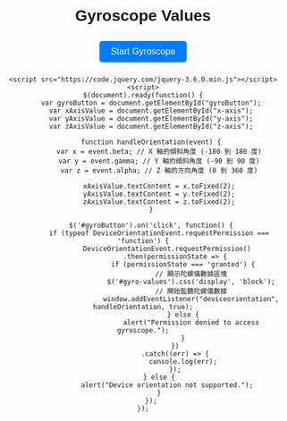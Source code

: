 
<html>
<head>
    <meta name="viewport" content="width=device-width, initial-scale=1.0">
    <title>Welcome Gyro</title>
    <style>
        body {
            font-family: Arial, sans-serif;
            text-align: center;
        }
        h1 {
            margin-top: 20px;
        }
        button {
            margin: 10px;
            padding: 10px 20px;
            font-size: 16px;
            background-color: #007bff;
            color: #fff;
            border: none;
            border-radius: 5px;
            cursor: pointer;
        }
        p {
            font-size: 20px;
        }
    </style>
</head>
<body>
    <h1>Gyroscope Values</h1>
    <div>
        <button id="gyroButton">Start Gyroscope</button>
    </div>
    <div id="gyro-values" style="display: none;">
        <p>X Axis: <span id="x-axis"></span></p>
        <p>Y Axis: <span id="y-axis"></span></p>
        <p>Z Axis: <span id="z-axis"></span></p>
    </div>

    <script src="https://code.jquery.com/jquery-3.6.0.min.js"></script>
    <script>
    $(document).ready(function() {
        var gyroButton = document.getElementById("gyroButton");
        var xAxisValue = document.getElementById("x-axis");
        var yAxisValue = document.getElementById("y-axis");
        var zAxisValue = document.getElementById("z-axis");

        function handleOrientation(event) {
            var x = event.beta; // X 軸的傾斜角度 (-180 到 180 度)
            var y = event.gamma; // Y 軸的傾斜角度 (-90 到 90 度)
            var z = event.alpha; // Z 軸的方向角度 (0 到 360 度)

            xAxisValue.textContent = x.toFixed(2);
            yAxisValue.textContent = y.toFixed(2);
            zAxisValue.textContent = z.toFixed(2);
        }

        $('#gyroButton').on('click', function() {
            if (typeof DeviceOrientationEvent.requestPermission === 'function') {
                DeviceOrientationEvent.requestPermission()
                    .then(permissionState => {
                        if (permissionState === 'granted') {
                            // 顯示陀螺儀數據區塊
                            $('#gyro-values').css('display', 'block');
                            // 開始監聽陀螺儀數據
                            window.addEventListener("deviceorientation", handleOrientation, true);
                        } else {
                            alert("Permission denied to access gyroscope.");
                        }
                    })
                    .catch((err) => {
                        console.log(err);
                    });
            } else {
                alert("Device orientation not supported.");
            }
        });
    });
</script>
</body>
</html>
